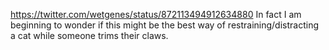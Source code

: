 https://twitter.com/wetgenes/status/872113494912634880 In fact I am beginning to wonder if this might be the best way of restraining/distracting a cat while someone trims their claws.